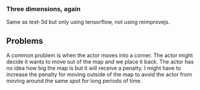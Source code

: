 ### Three dimensions, again

Same as test-3d but only using tensorflow, not using reimprovejs.

## Problems

A common problem is when the actor moves into a corner. The actor might decide it wants to move out of the map and we
place it back. The actor has no idea how big the map is but it will receive a penalty. I might have to increase the 
penalty for moving outside of the map to avoid the actor from moving around the same spot for long periods of time. 
